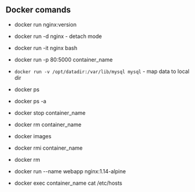 ## Docker comands

- docker run nginx:version
- docker run -d nginx - detach  mode 
- docker run -it nginx bash
- docker run -p 80:5000 container_name
- `docker run -v /opt/datadir:/var/lib/mysql mysql` - map data to local dir
- docker ps 
- docker ps -a
- docker stop container_name
- docker rm container_name
- docker images
- docker rmi container_name
- docker rm
- docker run --name webapp nginx:1.14-alpine

- docker exec container_name cat /etc/hosts
